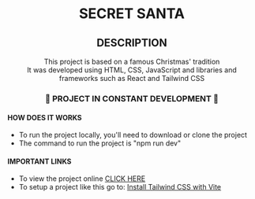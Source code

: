 <h1 align="center"> SECRET SANTA </h1>

<div align="center">
<h2>DESCRIPTION</h2>
<p1>This project is based on a famous Christmas' tradition</p1><br/>
<p2>It was developed using HTML, CSS, JavaScript and libraries and frameworks such as React and Tailwind CSS</p2>
</div>

<h3 align="center"> 🚧 PROJECT IN CONSTANT DEVELOPMENT 🚧</h3>

<div>
<h4> HOW DOES IT WORKS </h4>
<ul>
<li>To run the project locally, you'll need to download or clone the project</li>
<li>The command to run the project is "npm run dev"</li>
</ul>
</div>

<div>
<h4> IMPORTANT LINKS </h4>
<ul>
<li>To view the project online <a href="https://secret-santa-eight.vercel.app/">CLICK HERE</a></li>
<li>To setup a project like this go to: <a href="https://tailwindcss.com/docs/guides/vite">Install Tailwind CSS with Vite</a></li>
</div>